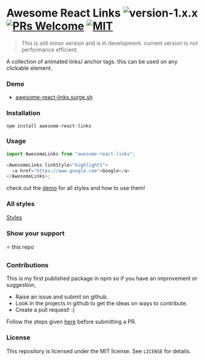 # Awesome React Links ![version-1.x.x](https://img.shields.io/badge/version-1.0.0-yellow.svg) [![PRs Welcome](https://img.shields.io/badge/PRs-welcome-brightgreen.svg)](http://makeapullrequest.com) [![MIT](https://img.shields.io/github/license/mashape/apistatus.svg)](https://opensource.org/licenses/MIT)

> This is still minor version and is in development. current version is not performance efficient.

A collection of animated links/ anchor tags. this can be used on any clickable element.

### Demo

- [awesome-react-links.surge.sh](https://awesome-react-links.surge.sh)

### Installation

```
npm install awesome-react-links
```

### Usage

```javascript
import AwesomeLinks from "awesome-react-links";

<AwesomeLinks linkStyle="highlight1">
  <a href="https://www.google.com">Google</a>
</AwesomeLinks>;
```

check out the [demo](https://awesome-react-links.surge.sh) for all styles and how to use them!

### All styles

[Styles](STYLES.md)

### Show your support

:star: this repo

### Contributions

This is my first published package in npm so if you have an improvement or suggestion,

- Raise an issue and submit on github.
- Look in the projects in github to get the ideas on ways to contribute.
- Create a pull request! :)

Follow the steps given [here](CONTRIBUTIONS.md) before submitting a PR.

### License

This repository is licensed under the MIT license. See `LICENSE` for
details.
